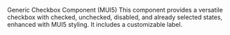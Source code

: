 
Generic Checkbox Component (MUI5)
This component provides a versatile checkbox with checked, unchecked, disabled, and already selected states, enhanced with MUI5 styling. It includes a customizable label.